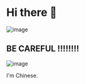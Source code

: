 # Hi there 👋


![image](https://user-images.githubusercontent.com/73728105/126266023-d153d79f-dc77-4136-843f-039e3d6b0716.png)


## BE CAREFUL !!!!!!!!


![image](https://user-images.githubusercontent.com/73728105/126266132-4921c44d-cc53-4474-aa46-4dd1282acfff.png)


I'm Chinese.
